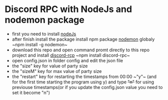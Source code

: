 # Discord RPC with NodeJs and nodemon package

- first you need to install [nodeJs](https://nodejs.org/en/)
- after finish install the package install npm package [nodemon]('https://www.npmjs.com/package/nodemon') globaly ~npm install -g nodemon~
- download this repo and open command promt directly to this repo project and install [discord-rcp](https://www.npmjs.com/package/discord-rpc) ~npm install discord-rpc~
- open config.json in folder config and edit the json file
- the "size" key for value of party size
- the "sizeM" key for max value of party size
- the "restart" key for restarting the timestamps from 00:00 ~"y"~ (and for the first time starting the program using y) and type ~~"n"~~ for using previouse timestamps(or if you update the config.json value you need to set it become "n")
